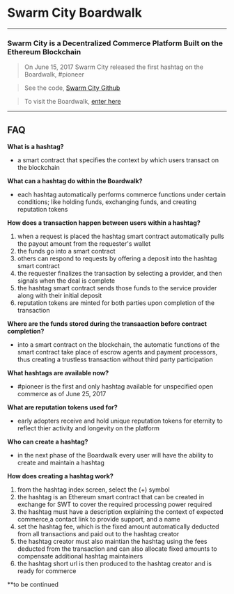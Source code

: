 # Swarm City Boardwalk 
---
### Swarm City is a Decentralized Commerce Platform Built on the Ethereum Blockchain


> On June 15, 2017 Swarm City released the first hashtag on the Boardwalk, #pioneer

> See the code, [Swarm City Github](https://github.com/swarmcity/sc-boardwalk/blob/master/README.md)

> To visit the Boardwalk, [enter here](https://swarm.city)


---

## FAQ

**What is a hashtag?**
- a smart contract that specifies the context by which users transact on the blockchain

**What can a hashtag do within the Boardwalk?**
- each hashtag automatically performs commerce functions under certain conditions; like holding funds, exchanging funds, and creating reputation tokens

**How does a transaction happen between users within a hashtag?**
1. when a request is placed the hashtag smart contract automatically pulls the payout amount from the requester's wallet
2. the funds go into a smart contract
3. others can respond to requests by offering a deposit into the hashtag smart contract
4. the requester finalizes the transaction by selecting a provider, and then signals when the deal is complete
5. the hashtag smart contract sends those funds to the service provider along with their initial deposit
6. reputation tokens are minted for both parties upon completion of the transaction

**Where are the funds stored during the transaaction before contract completion?**
- into a smart contract on the blockchain, the automatic functions of the smart contract take place of escrow agents and payment processors, thus creating a trustless transaction without third party participation

**What hashtags are available now?**
- #pioneer is the first and only hashtag available for unspecified open commerce as of June 25, 2017

**What are reputation tokens used for?**
- early adopters receive and hold unique reputation tokens for eternity to reflect thier activity and longevity on the platform

**Who can create a hashtag?**
- in the next phase of the Boardwalk every user will have the ability to create and maintain a hashtag

**How does creating a hashtag work?**
1. from the hashtag index screen, select the (+) symbol
2. the hashtag is an Ethereum smart contract that can be created in exchange for SWT to cover the required processing power required
3. the hashtag must have a description explaining the context of expected commerce,a contact link to provide support, and a name
4. set the hashtag fee, which is the fixed amount automatically deducted from all transactions and paid out to the hashtag creator
5. the hashtag creator must also maintian the hashtag using the fees deducted from the transaction and can also allocate fixed amounts to compensate additional hashtag maintainers
6. the hashtag short url is then produced to the hashtag creator and is ready for commerce

**to be continued






